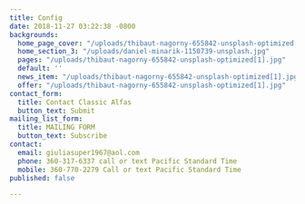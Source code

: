 ```yaml
---
title: Config
date: 2018-11-27 03:22:38 -0800
backgrounds:
  home_page_cover: "/uploads/thibaut-nagorny-655842-unsplash-optimized[1].jpg"
  home_section_3: "/uploads/daniel-minarik-1150739-unsplash.jpg"
  pages: "/uploads/thibaut-nagorny-655842-unsplash-optimized[1].jpg"
  default: ''
  news_item: "/uploads/thibaut-nagorny-655842-unsplash-optimized[1].jpg"
  offer: "/uploads/thibaut-nagorny-655842-unsplash-optimized[1].jpg"
contact_form:
  title: Contact Classic Alfas
  button_text: Submit
mailing_list_form:
  title: MAILING FORM
  button_text: Subscribe
contact:
  email: giuliasuper1967@aol.com
  phone: 360-317-6337 call or text Pacific Standard Time
  mobile: 360-770-2279 Call or text Pacific Standard Time
published: false

---
```

